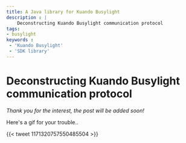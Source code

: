 ```yaml
---
title: A Java library for Kuando Busylight
description : |
    Deconstructing Kuando Busylight communication protocol
tags: 
- busylight
keywords :  
 - 'Kuando Busylight'
 - 'SDK library'
---
```

Deconstructing Kuando Busylight communication protocol
====

_Thank you for the interest, the post will be added soon!_

Here's a gif for your trouble..

{{< tweet 1171320757550485504 >}}